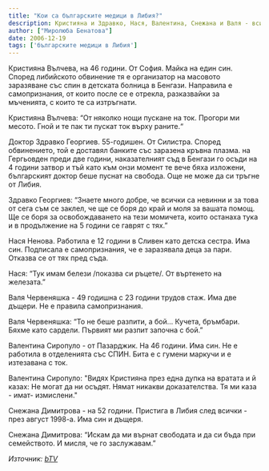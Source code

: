 ```yaml
---
title: "Кои са българските медици в Либия?"
description: Кристияна и Здравко, Нася, Валентина, Снежана и Валя - всички знаем имената им. Кои са хората зад тези имена и какво преживяха те в либийския процес, ще ни припомнят сега няколко разказани откъса от репортажите на Миролюба Бенатова.
author: ["Миролюба Бенатова"]
date: 2006-12-19
tags: ['българските медици в Либия']
---
```


Кристияна Вълчева, на 46 години. От София. Майка на един син. Според либийското обвинение тя е организатор на масовото заразяване със спин в детската болница в Бенгази. Направила е самопризнания, от които после се е отрекла, разказвайки за мъченията, с които те са изтръгнати.

Кристияна Вълчева: “От няколко нощи пускане на ток. Прогори ми месото. Гной и те пак ти пускат ток върху раните.“

Доктор Здравко Георгиев. 55-годишен. От Силистра. Според обвинението, той е доставял банките със заразена кръвна плазма. на Гергьовден преди две години, наказателният съд в Бенгази го осъди на 4 години затвор и тъй като към онзи момент те вече бяха изложени, българският доктор беше пуснат на свобода. Още не може да си тръгне от Либия.

Здравко Георгиев: “Знаете много добре, че всички са невинни и за това от сега съм се заклел, че ще се боря до край и моля за вашата помощ. Ще се боря за освобождаването на тези момичета, които останаха тука и в продължение на 5 години се гаврят с тях.”

Нася Ненова. Работила е 12 години в Сливен като детска сестра. Има син. Подписала е самопризнания, че е заразявала деца за пари. Отказва се от тях пред съда.

Нася: “Тук имам белези /показва си ръцете/. От въртенето на железата.”

Валя Червеняшка - 49 годишна с 23 години трудов стаж. Има две дъщери. Не е правила самопризнания.

Валя Червеняшка: “То не беше разпити, а бой... Кучета, бръмбари. Бяхме като сардели. Първият ми разпит започна с бой.”

Валентина Сиропуло - от Пазарджик. На 46 години. Има син. Не е работила в отделенията със СПИН. Бита е с гумени маркучи и е изтезавана с ток.

Валентина Сиропуло: "Видях Кристияна през една дупка на вратата и й казах: Не могат да ни осъдят. Нямат никакви доказателства. Тя ми каза - имат- измислени."

Снежана Димитрова - на 52 години. Пристига в Либия след всички - през август 1998-а. Има син и дъщеря.

Снежана Димитрова: “Искам да ми върнат свободата и да си бъда при семейството. И мисля, че го заслужавам.”

*Източник: [bTV](https://btvnovinite.bg/54788-Koi_sa_balgarskite_meditsi_v_Libiya_.html)*
